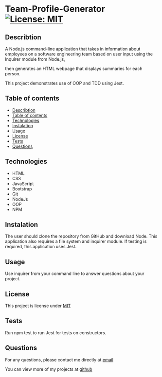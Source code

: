 # Team-Profile-Generator  [![License: MIT](https://img.shields.io/badge/License-MIT-yellow.svg)](https://opensource.org/licenses/MIT)

## Describtion

A Node.js command-line application that takes in information about employees on a software engineering team based on user input using the Inquirer module from Node.js, 

then generates an HTML webpage that displays summaries for each person.

This project demonstrates use of OOP and TDD using Jest.

## Table of contents

  - [Describtion](#describtion)
  - [Table of contents](#table-of-contents)
  - [Technologies](#technologies)
  - [Instalation](#instalation)
  - [Usage](#usage)
  - [License](#license)
  - [Tests](#tests)
  - [Questions](#questions)

## Technologies

 - HTML                
 - CSS                 
 - JavaScript          
 - Bootstrap          
 - Git
 - NodeJs
 - OOP
 - NPM
## Instalation

The user should clone the repository from GitHub and download Node. This application also requires a file system and inquirer module. If testing is required, this application uses Jest.

## Usage

Use inquirer from your command line to answer questions about your project.

## License

This project is license under [MIT](https://opensource.org/licenses/MIT)

## Tests

Run npm test to run Jest for tests on constructors.

## Questions

For any questions, please contact me directly at [email](samerbalee@gmail.com)  

You can view more of my projects at  [github](https://github.com/Samer-Balee)